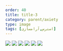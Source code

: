 ```yaml
---
order: 40
title: title-3
category: parent/axiety
type: image
tags: [استرس,آرامسازی]
---
```


![](../../static/images/stress-t-1.webp)
![](../../static/images/stress-t-2.webp)
![](../../static/images/stress-t-3.webp)
![](../../static/images/stress-t-4.webp)
![](../../static/images/stress-t-5.webp)
![](../../static/images/stress-t-6.webp)